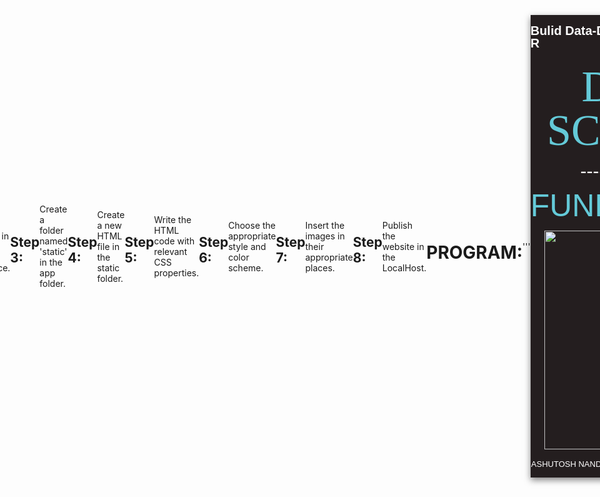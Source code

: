# Ex.06 Book Front Cover Page Design
# Date:
# AIM:
To design a book front cover page using HTML and CSS.

# DESIGN STEPS:
## Step 1:
Create a Django Admin project.

## Step 2:
Create an app in the Django interface.

## Step 3:
Create a folder named 'static' in the app folder.

## Step 4:
Create a new HTML file in the static folder.

## Step 5:
Write the HTML code with relevant CSS properties.

## Step 6:
Choose the appropriate style and color scheme.

## Step 7:
Insert the images in their appropriate places.

## Step 8:
Publish the website in the LocalHost.

# PROGRAM:
'''
<!DOCTYPE html>
<html lang="en">
<head>
    <meta charset="UTF-8">
    <meta name="viewport" content="width=device-width, initial-scale=1.0">
    <title>Book Cover</title>
    <style>
        header{
            background-color:grey;
        } 
        body
        {
            display: flex;
            justify-content: center;
            align-items: center;
            height: 100vh;
        }
        .book{
            width: 500px;
            height: 740px;
            background-color:#241E1F;
            color: white;
            display: flex;
            flex-direction: column;
            justify-content:space-between;
            align-items: center;
            box-shadow: 0 4px 10px rgba(0, 0, 0, 0.5);
            font-family: Arial, sans-serif;
        }
        .book-title {
            font-size: 20px;
            font-weight: bold;
            margin-bottom: 10px;
        }
        .author-name {
            font-size: 13px;
        }
        .name{
            color: #64CAD8;
            font-size:70px ;
            text-align: center;
            font-family:Helvetica Bold,Impact, Haettenschweiler, 'Arial Narrow Bold';
        }
        .name1{
            color: #64CAD8;
            font-size: 50px;
            font-family: Arial, Helvetica, sans-serif;
        }
        .for{
            font-size: 30px;
            font-family:Arial, Helvetica, sans-serif;
        }
        .book,.name,.name1,.for{
            margin: 0;
            line-height: 1;
        }
    </style>
</head>
<body>
    <div class="book">
        <div></div>
        <div class="book-title">Bulid Data-Driven Solutions Using R</div>
        <div class="name">DATA<br>SCIENCE</div>
        <div class="for">-------for--------</div>
        <div class="name1">FUNDRAISING</div>
        <div><img src="book.jpg" width="300" height="350"></div>
        <div class="author-name">ASHUTOSH NANDESHWAR,Phd | RODGER DEVINE, MS</div>
        <div>  </div>
    </div>
</body>
</html>

'''

# OUTPUT:

![alt text](image.png)

# RESULT:
The program for designing book front cover page using HTML and CSS is completed successfully.
